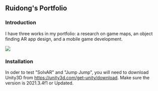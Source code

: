 ## Ruidong's Portfolio 

### Introduction

I have three works in my portfolio: a research on game maps, an object finding AR app design, and a mobile game development. 

<img src="images/demo.gif?raw=true"/>

### Installation
In oder to test "SolvAR" and "Jump Jump", you will need to download Unity3D from https://unity3d.com/get-unity/download.
Make sure the version is 2021.3.4f1 or Updated.


